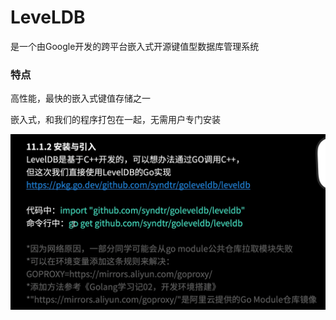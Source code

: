 # LeveLDB

是一个由Google开发的跨平台嵌入式开源键值型数据库管理系统

### 特点

高性能，最快的嵌入式键值存储之一

嵌入式，和我们的程序打包在一起，无需用户专门安装

![image-20231005212143790](./assets/image-20231005212143790.png)